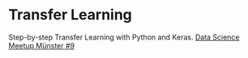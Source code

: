 # Transfer Learning
Step-by-step Transfer Learning with Python and Keras.
[Data Science Meetup Münster #9](https://www.meetup.com/de-DE/Data-Science-Meetup-Muenster/events/247182267/ "Data Science Meetup Münster #9")
